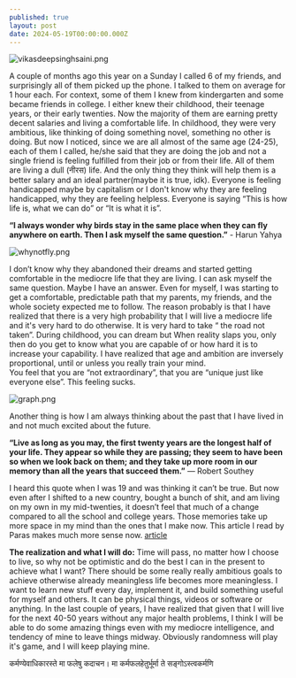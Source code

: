 ```yaml
---
published: true
layout: post
date: 2024-05-19T00:00:00.000Z
---
```


![vikasdeepsinghsaini.png]({{site.baseurl}}/images/vikasdeepsinghsaini.png)

A couple of months ago this year on a Sunday I called 6 of my friends, and surprisingly all of them picked up the phone. I talked to them on average for 1 hour each. For context, some of them I knew from kindergarten and some became friends in college. I either knew their childhood, their teenage years, or their early twenties. Now the majority of them are earning pretty decent salaries and living a comfortable life. In childhood, they were very ambitious, like thinking of doing something novel, something no other is doing. But now I noticed, since we are all almost of the same age (24-25), each of them I called, he/she said that they are doing the job and not a single friend is feeling fulfilled from their job or from their life. All of them are living a dull (नीरस) life. And the only thing they think will help them is a better salary and an ideal partner(maybe it is true, idk). Everyone is feeling handicapped maybe by capitalism or I don't know why they are feeling handicapped, why they are feeling helpless. Everyone is saying “This is how life is, what we can do” or “It is what it is”.

**“I always wonder why birds stay in the same place when they can fly anywhere on earth. Then I ask myself the same question.”** - Harun Yahya

![whynotfly.png]({{site.baseurl}}/images/whynotfly.png)

I don’t know why they abandoned their dreams and started getting comfortable in the mediocre life that they are living. I can ask myself the same question. Maybe I have an answer. Even for myself, I was starting to get a comfortable, predictable path that my parents, my friends, and the whole society expected me to follow. The reason probably is that I have realized that there is a very high probability that I will live a mediocre life and it's very hard to do otherwise. It is very hard to take “ the road not taken”. During childhood, you can dream but When reality slaps you, only then do you get to know what you are capable of or how hard it is to increase your capability. I have realized that age and ambition are inversely proportional, until or unless you really train your mind.  
You feel that you are “not extraordinary”, that you are “unique just like everyone else”. This feeling sucks.

![graph.png]({{site.baseurl}}/images/graph.png)

Another thing is how I am always thinking about the past that I have lived in and not much excited about the future. 

**“Live as long as you may, the first twenty years are the longest half of your life. They appear so while they are passing; they seem to have been so when we look back on them; and they take up more room in our memory than all the years that succeed them.”** — Robert Southey

I heard this quote when I was 19 and was thinking it can’t be true. But now even after I shifted to a new country, bought a bunch of shit, and am living on my own in my mid-twenties, it doesn’t feel that much of a change compared to all the school and college years. Those memories take up more space in my mind than the ones that I make now. This article I read by Paras makes much more sense now. [article](https://invertedpassion.com/why-time-seems-to-pass-faster-as-we-age/)

**The realization and what I will do:**
Time will pass, no matter how I choose to live, so why not be optimistic and do the best I can in the present to achieve what I want? There should be some really really ambitious goals to achieve otherwise already meaningless life becomes more meaningless. I want to learn new stuff every day, implement it, and build something useful for myself and others. It can be physical things, videos or software or anything. In the last couple of years, I have realized that given that I will live for the next 40-50 years without any major health problems, I think I will be able to do some amazing things even with my mediocre intelligence, and tendency of mine to leave things midway. Obviously randomness will play it's game, and I will keep playing mine. 

कर्मण्येवाधिकारस्ते मा फलेषु कदाचन।
मा कर्मफलहेतुर्भूर्मा ते सङ्गोऽस्त्वकर्मणि




